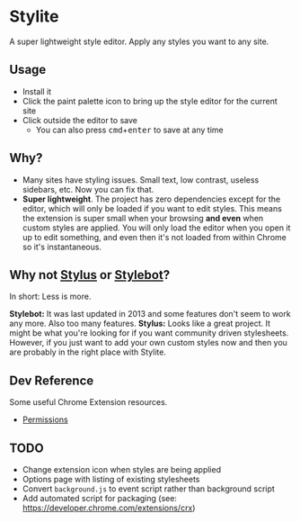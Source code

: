 # Stylite

A super lightweight style editor. Apply any styles you want to any site.

## Usage

* Install it
* Click the paint palette icon to bring up the style editor for the current site
* Click outside the editor to save
  * You can also press <kbd>cmd</kbd>+<kbd>enter</kbd> to save at any time

## Why?

* Many sites have styling issues. Small text, low contrast, useless sidebars, etc. Now you can fix that.
* **Super lightweight**. The project has zero dependencies except for the editor, which will only be loaded if you want to edit styles. This means the extension is super small when your browsing **and even** when custom styles are applied. You will only load the editor when you open it up to edit something, and even then it's not loaded from within Chrome so it's instantaneous.

## Why not [Stylus][] or [Stylebot][]?

In short: Less is more.

**Stylebot:** It was last updated in 2013 and some features don't seem to work any more. Also too many features.
**Stylus:** Looks like a great project. It might be what you're looking for if you want community driven stylesheets. However, if you just want to add your own custom styles now and then you are probably in the right place with Stylite.

[Stylus]: https://github.com/openstyles/stylus
[Stylebot]: https://github.com/ankit/stylebot

## Dev Reference

Some useful Chrome Extension resources.

* [Permissions][]

[Permissions]: https://developer.chrome.com/extensions/declare_permissions

## TODO

* Change extension icon when styles are being applied
* Options page with listing of existing stylesheets
* Convert `background.js` to event script rather than background script
* Add automated script for packaging (see: https://developer.chrome.com/extensions/crx)
